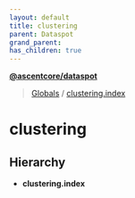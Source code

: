 ```yaml
---
layout: default
title: clustering
parent: Dataspot
grand_parent: 
has_children: true
---
```


**[@ascentcore/dataspot](../README.md)**

> [Globals](../globals.md) / [clustering.index](clustering_index)

# clustering

## Hierarchy

* **clustering.index**
